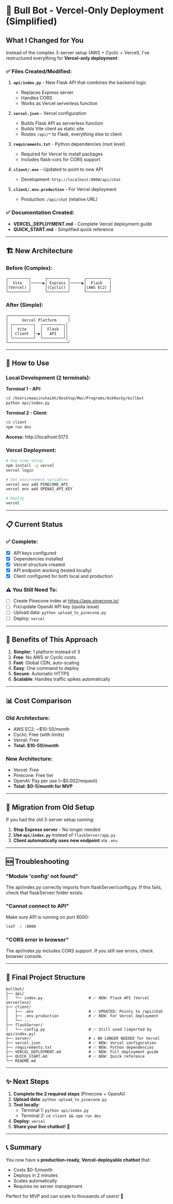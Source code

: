# 🎉 Bull Bot - Vercel-Only Deployment (Simplified)

## What I Changed for You

Instead of the complex 3-server setup (AWS + Cyclic + Vercel), I've restructured everything for **Vercel-only deployment**:

### ✅ Files Created/Modified:

1. **`api/index.py`** - New Flask API that combines the backend logic
   - Replaces Express server
   - Handles CORS
   - Works as Vercel serverless function

2. **`vercel.json`** - Vercel configuration
   - Builds Flask API as serverless function
   - Builds Vite client as static site
   - Routes `/api/*` to Flask, everything else to client

3. **`requirements.txt`** - Python dependencies (root level)
   - Required for Vercel to install packages
   - Includes flask-cors for CORS support

4. **`client/.env`** - Updated to point to new API
   - Development: `http://localhost:8000/api/chat`

5. **`client/.env.production`** - For Vercel deployment
   - Production: `/api/chat` (relative URL)

### ✅ Documentation Created:

- **VERCEL_DEPLOYMENT.md** - Complete Vercel deployment guide
- **QUICK_START.md** - Simplified quick reference

---

## 🏗️ New Architecture

### Before (Complex):
```
┌─────────┐      ┌─────────┐      ┌──────────┐
│  Vite   │─────▶│ Express │─────▶│  Flask   │
│(Vercel) │      │(Cyclic) │      │(AWS EC2) │
└─────────┘      └─────────┘      └──────────┘
```

### After (Simple):
```
┌──────────────────────────┐
│      Vercel Platform     │
│ ┌─────────┐  ┌─────────┐│
│ │  Vite   │  │  Flask  ││
│ │ Client  │─▶│   API   ││
│ └─────────┘  └─────────┘│
└──────────────────────────┘
```

---

## 🚀 How to Use

### Local Development (2 terminals):

**Terminal 1 - API:**
```bash
cd /Users/maazinshaikh/Desktop/Mac/Programs/AskRocky/bullbot
python api/index.py
```

**Terminal 2 - Client:**
```bash
cd client
npm run dev
```

**Access:** http://localhost:5173

### Vercel Deployment:

```bash
# One-time setup
npm install -g vercel
vercel login

# Set environment variables
vercel env add PINECONE_API
vercel env add OPENAI_API_KEY

# Deploy
vercel
```

---

## 📋 Current Status

### ✅ Complete:
- [x] API keys configured
- [x] Dependencies installed
- [x] Vercel structure created
- [x] API endpoint working (tested locally)
- [x] Client configured for both local and production

### ⚠️ You Still Need To:
- [ ] Create Pinecone index at https://app.pinecone.io/
- [ ] Fix/update OpenAI API key (quota issue)
- [ ] Upload data: `python upload_to_pinecone.py`
- [ ] Deploy: `vercel`

---

## 🎯 Benefits of This Approach

1. **Simpler**: 1 platform instead of 3
2. **Free**: No AWS or Cyclic costs
3. **Fast**: Global CDN, auto-scaling
4. **Easy**: One command to deploy
5. **Secure**: Automatic HTTPS
6. **Scalable**: Handles traffic spikes automatically

---

## 📊 Cost Comparison

### Old Architecture:
- AWS EC2: ~$10-50/month
- Cyclic: Free (with limits)
- Vercel: Free
- **Total: $10-50/month**

### New Architecture:
- Vercel: Free
- Pinecone: Free tier
- OpenAI: Pay per use (~$0.002/request)
- **Total: $0-5/month for MVP**

---

## 🔄 Migration from Old Setup

If you had the old 3-server setup running:

1. **Stop Express server** - No longer needed
2. **Use `api/index.py`** instead of `flaskServer/app.py`
3. **Client automatically uses new endpoint** via `.env`

---

## 🆘 Troubleshooting

### "Module 'config' not found"
The api/index.py correctly imports from flaskServer/config.py. If this fails, check that flaskServer/ folder exists.

### "Cannot connect to API"
Make sure API is running on port 8000:
```bash
lsof -i :8000
```

### "CORS error in browser"
The api/index.py includes CORS support. If you still see errors, check browser console.

---

## 📁 Final Project Structure

```
bullbot/
├── api/
│   └── index.py                    # ✅ NEW: Flask API (Vercel serverless)
├── client/
│   ├── .env                        # ✅ UPDATED: Points to /api/chat
│   ├── .env.production             # ✅ NEW: For Vercel deployment
│   └── ...
├── flaskServer/
│   └── config.py                   # ✅ Still used (imported by api/index.py)
├── server/                         # ⚠️ NO LONGER NEEDED for Vercel
├── vercel.json                     # ✅ NEW: Vercel configuration
├── requirements.txt                # ✅ NEW: Python dependencies
├── VERCEL_DEPLOYMENT.md            # ✅ NEW: Full deployment guide
├── QUICK_START.md                  # ✅ NEW: Quick reference
└── README.md
```

---

## ✨ Next Steps

1. **Complete the 2 required steps** (Pinecone + OpenAI)
2. **Upload data**: `python upload_to_pinecone.py`
3. **Test locally**: 
   - Terminal 1: `python api/index.py`
   - Terminal 2: `cd client && npm run dev`
4. **Deploy**: `vercel`
5. **Share your live chatbot!** 🎉

---

## 📞 Summary

You now have a **production-ready, Vercel-deployable chatbot** that:
- Costs $0-5/month
- Deploys in 2 minutes
- Scales automatically
- Requires no server management

Perfect for MVP and can scale to thousands of users! 🚀
